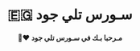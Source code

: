 <h1 align="center"><b>🇪🇬 سـورس تلي جود  </b></h1>
<h4 align="center">🧸♥ مـرحبا بـك في سـورس تلي جود</h4>